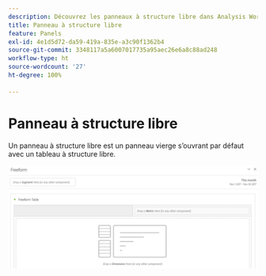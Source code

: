 ```yaml
---
description: Découvrez les panneaux à structure libre dans Analysis Workspace.
title: Panneau à structure libre
feature: Panels
exl-id: 4e1d5d72-da59-419a-835e-a3c90f1362b4
source-git-commit: 3348117a5a6007017735a95aec26e6a8c88ad248
workflow-type: ht
source-wordcount: '27'
ht-degree: 100%

---
```


# Panneau à structure libre

Un panneau à structure libre est un panneau vierge s’ouvrant par défaut avec un tableau à structure libre.

![](assets/freeform-panel.png)
